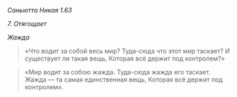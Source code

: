 *Саньютта Никая 1\.63*

*7\. Отягощает*

*Жажда*

> «Что водит за собой весь мир?
> Туда\-сюда что этот мир таскает?
> И существует ли такая вещь,
> Которая всё держит под контролем?»

> «Мир водит за собою жажда\.
> Туда\-сюда жажда его таскает\.
> Жажда — та самая единственная вещь,
> Которая всё держит под контролем»\.
